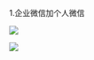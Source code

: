 1.企业微信加个人微信

![](C:\Users\admin\AppData\Local\YNote\data\zhui520@163.com\005f1a8a3a6b44d9932df388c9678491\r4xzqpul5lu9.png)

  


![](C:\Users\admin\AppData\Local\YNote\data\zhui520@163.com\db2a78a11b1b438a8200fc4fda3e439c\cculmoqiwakp.png)

  


